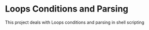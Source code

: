# Loops Conditions and Parsing
This project deals with Loops conditions and parsing in shell scripting
